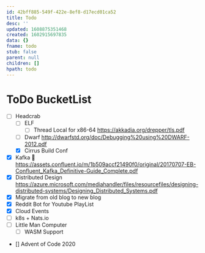 ```yaml
---
id: 42bff885-549f-422e-8ef8-d17ecd01ca52
title: Todo
desc: ''
updated: 1608875351468
created: 1602915697835
data: {}
fname: todo
stub: false
parent: null
children: []
hpath: todo
---
```

# ToDo BucketList

- [ ] Headcrab
  - [ ] ELF
    - [ ] Thread Local for x86-64
      <https://akkadia.org/drepper/tls.pdf>
  - [ ] Dwarf
    <http://dwarfstd.org/doc/Debugging%20using%20DWARF-2012.pdf>
  - [x] Cirrus Build Conf
- [x] Kafka 📖
  <https://assets.confluent.io/m/1b509accf21490f0/original/20170707-EB-Confluent_Kafka_Definitive-Guide_Complete.pdf>
- [x] Distributed Design
  <https://azure.microsoft.com/mediahandler/files/resourcefiles/designing-distributed-systems/Designing_Distributed_Systems.pdf>
- [x] Migrate from old blog to new blog
- [x] Reddit Bot for Youtube PlayList
- [x] Cloud Events
- [ ] k8s + Nats.io
- [ ] Little Man Computer
  - [ ] WASM Support
- \[] Advent of Code 2020
